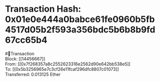 
Transaction Hash: 0x01e0e444a0babce61fe0960b5fb4517d05b2f593a356bdc5b6b8b9fd67cc65b4
====================================================================================
  
#💸Transaction  
Block: [[14456667]]  
From: [[0x7f268357a8c2552623316e2562d90e642bb538e5]]  
To: [[0x5b3256965e7c3cf26e11fcaf296dfc8807c01073]]  
Transferred: 0.013125 Ether